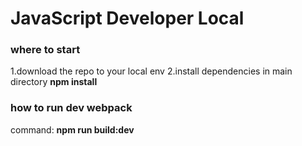 # JavaScript Developer Local

### where to start
1.download the repo to your local env
2.install dependencies in main directory **npm install**
 
### how to run dev webpack
command: 
**npm run build:dev**
